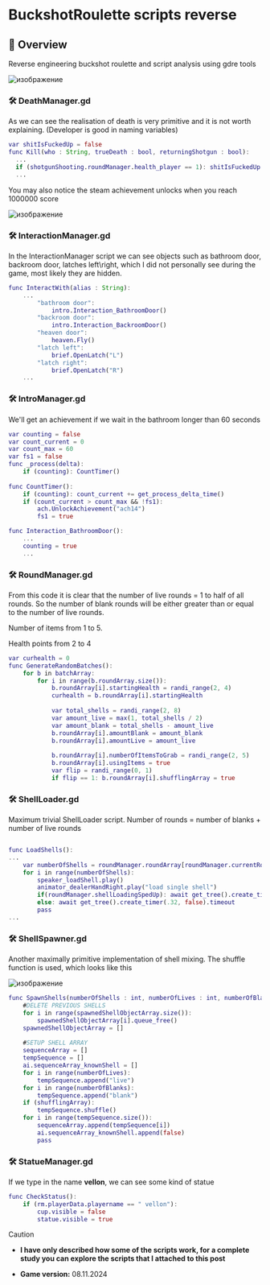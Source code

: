 # BuckshotRoulette scripts reverse

## 📜 Overview
Reverse engineering buckshot roulette and script analysis using gdre tools

![изображение](https://github.com/user-attachments/assets/d692d34e-b785-4631-83c1-4054dd344980)

### 🛠️ DeathManager.gd

As we can see the realisation of death is very primitive and it is not worth explaining. (Developer is good in naming variables) 

```gd
var shitIsFuckedUp = false
func Kill(who : String, trueDeath : bool, returningShotgun : bool):
  ...
  if (shotgunShooting.roundManager.health_player == 1): shitIsFuckedUp = true
  ...
```
You may also notice the steam achievement unlocks when you reach 1000000 score

![изображение](https://github.com/user-attachments/assets/7db28f89-b0de-423b-b678-790b1d3cd891)

### 🛠️ InteractionManager.gd

In the InteractionManager script we can see objects such as bathroom door, backroom door, latches left\right, which I did not personally see during the game, most likely they are hidden.

```gd
func InteractWith(alias : String):
    ...
		"bathroom door":
			intro.Interaction_BathroomDoor()
		"backroom door":
			intro.Interaction_BackroomDoor()
		"heaven door":
			heaven.Fly()
		"latch left":
			brief.OpenLatch("L")
		"latch right":
			brief.OpenLatch("R")
    ...
```

### 🛠️ IntroManager.gd

We'll get an achievement if we wait in the bathroom longer than 60 seconds
```gd
var counting = false
var count_current = 0
var count_max = 60
var fs1 = false
func _process(delta):
	if (counting): CountTimer()
	
func CountTimer():
	if (counting): count_current += get_process_delta_time()
	if (count_current > count_max && !fs1):
		ach.UnlockAchievement("ach14")
		fs1 = true

func Interaction_BathroomDoor():
	...
	counting = true
	...
```

### 🛠️ RoundManager.gd

From this code it is clear that the number of live rounds = 1 to half of all rounds. So the number of blank rounds will be either greater than or equal to the number of live rounds.

Number of items from 1 to 5. 

Health points from 2 to 4
```gd
var curhealth = 0
func GenerateRandomBatches():
	for b in batchArray:
		for i in range(b.roundArray.size()):
			b.roundArray[i].startingHealth = randi_range(2, 4)
			curhealth = b.roundArray[i].startingHealth
			
			var total_shells = randi_range(2, 8)
			var amount_live = max(1, total_shells / 2)
			var amount_blank = total_shells - amount_live
			b.roundArray[i].amountBlank = amount_blank
			b.roundArray[i].amountLive = amount_live
			
			b.roundArray[i].numberOfItemsToGrab = randi_range(2, 5)
			b.roundArray[i].usingItems = true
			var flip = randi_range(0, 1)
			if flip == 1: b.roundArray[i].shufflingArray = true

```


### 🛠️ ShellLoader.gd

Maximum trivial ShellLoader script. Number of rounds = number of blanks + number of live rounds

```gd

func LoadShells():
...
	var numberOfShells = roundManager.roundArray[roundManager.currentRound].amountBlank + roundManager.roundArray[roundManager.currentRound].amountLive
	for i in range(numberOfShells):
		speaker_loadShell.play()
		animator_dealerHandRight.play("load single shell")
		if(roundManager.shellLoadingSpedUp): await get_tree().create_timer(.17, false).timeout
		else: await get_tree().create_timer(.32, false).timeout
		pass
...
```
### 🛠️ ShellSpawner.gd

Another maximally primitive implementation of shell mixing. The shuffle function is used, which looks like this

![изображение](https://github.com/user-attachments/assets/b49dfa32-ef61-4ae7-89bb-71813429907b)

```gd
func SpawnShells(numberOfShells : int, numberOfLives : int, numberOfBlanks : int, shufflingArray : bool):
	#DELETE PREVIOUS SHELLS
	for i in range(spawnedShellObjectArray.size()):
		spawnedShellObjectArray[i].queue_free()
	spawnedShellObjectArray = []
	
	#SETUP SHELL ARRAY
	sequenceArray = []
	tempSequence = []
	ai.sequenceArray_knownShell = []
	for i in range(numberOfLives):
		tempSequence.append("live")
	for i in range(numberOfBlanks):
		tempSequence.append("blank")
	if (shufflingArray):
		tempSequence.shuffle()
	for i in range(tempSequence.size()):
		sequenceArray.append(tempSequence[i])
		ai.sequenceArray_knownShell.append(false)
		pass
```

### 🛠️ StatueManager.gd

If we type in the name **vellon**, we can see some kind of statue

```gd
func CheckStatus():
	if (rm.playerData.playername == " vellon"):
		cup.visible = false
		statue.visible = true
```

> [!CAUTION]
> - **I have only described how some of the scripts work, for a complete study you can explore the scripts that I attached to this post**
> 
> - **Game version:**
> 08.11.2024

